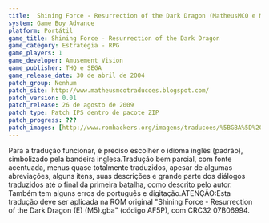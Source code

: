 ```yaml
---
title:  Shining Force - Resurrection of the Dark Dragon (MatheusMCO e Matheus Ribeiro)
system: Game Boy Advance
platform: Portátil
game_title: Shining Force - Resurrection of the Dark Dragon
game_category: Estratégia - RPG
game_players: 1
game_developer: Amusement Vision
game_publisher: THQ e SEGA
game_release_date: 30 de abril de 2004
patch_group: Nenhum
patch_site: http://www.matheusmcotraducoes.blogspot.com/
patch_version: 0.01
patch_release: 26 de agosto de 2009
patch_type: Patch IPS dentro de pacote ZIP
patch_progress: ???
patch_images: [http://www.romhackers.org/imagens/traducoes/%5BGBA%5D%20Shining%20Force%20-%20Resurrection%20of%20the%20Dark%20Dragon%20-%20MatheusMCO%20e%20Matheus%20Ribeiro%20-%201.png,http://www.romhackers.org/imagens/traducoes/%5BGBA%5D%20Shining%20Force%20-%20Resurrection%20of%20the%20Dark%20Dragon%20-%20MatheusMCO%20e%20Matheus%20Ribeiro%20-%202.png,http://www.romhackers.org/imagens/traducoes/%5BGBA%5D%20Shining%20Force%20-%20Resurrection%20of%20the%20Dark%20Dragon%20-%20MatheusMCO%20e%20Matheus%20Ribeiro%20-%203.png]
---
```

Para a tradução funcionar, é preciso escolher o idioma inglês (padrão), simbolizado pela bandeira inglesa.Tradução bem parcial, com fonte acentuada, menus quase totalmente traduzidos, apesar de algumas abreviações, alguns itens, suas descrições e grande parte dos diálogos traduzidos até o final da primeira batalha, como descrito pelo autor. Também tem alguns erros de português e digitação.ATENÇÃO:Esta tradução deve ser aplicada na ROM original "Shining Force - Resurrection of the Dark Dragon (E) (M5).gba" (código AF5P), com CRC32 07B06994.
